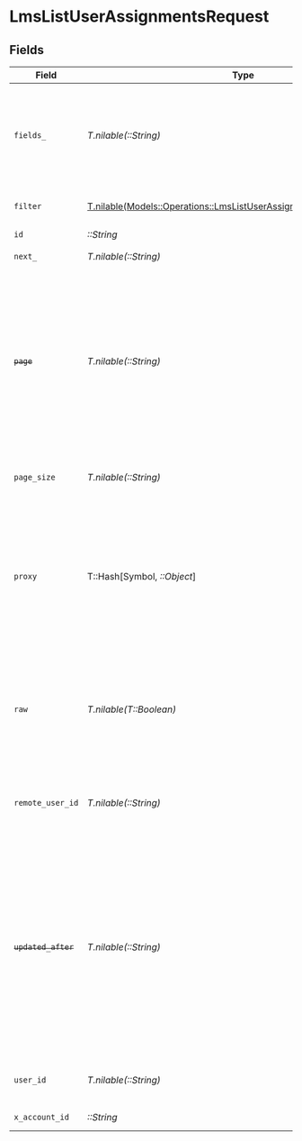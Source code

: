 # LmsListUserAssignmentsRequest


## Fields

| Field                                                                                                                                                                                                                                 | Type                                                                                                                                                                                                                                  | Required                                                                                                                                                                                                                              | Description                                                                                                                                                                                                                           | Example                                                                                                                                                                                                                               |
| ------------------------------------------------------------------------------------------------------------------------------------------------------------------------------------------------------------------------------------- | ------------------------------------------------------------------------------------------------------------------------------------------------------------------------------------------------------------------------------------- | ------------------------------------------------------------------------------------------------------------------------------------------------------------------------------------------------------------------------------------- | ------------------------------------------------------------------------------------------------------------------------------------------------------------------------------------------------------------------------------------- | ------------------------------------------------------------------------------------------------------------------------------------------------------------------------------------------------------------------------------------- |
| `fields_`                                                                                                                                                                                                                             | *T.nilable(::String)*                                                                                                                                                                                                                 | :heavy_minus_sign:                                                                                                                                                                                                                    | The comma separated list of fields that will be returned in the response (if empty, all fields are returned)                                                                                                                          | id,remote_id,external_reference,user_id,remote_user_id,course_id,remote_course_id,updated_at,created_at,due_date,status,progress,learning_object_type,learning_object_id,remote_learning_object_id,learning_object_external_reference |
| `filter`                                                                                                                                                                                                                              | [T.nilable(Models::Operations::LmsListUserAssignmentsQueryParamFilter)](../../models/operations/lmslistuserassignmentsqueryparamfilter.md)                                                                                            | :heavy_minus_sign:                                                                                                                                                                                                                    | LMS Assignment Filter                                                                                                                                                                                                                 |                                                                                                                                                                                                                                       |
| `id`                                                                                                                                                                                                                                  | *::String*                                                                                                                                                                                                                            | :heavy_check_mark:                                                                                                                                                                                                                    | N/A                                                                                                                                                                                                                                   |                                                                                                                                                                                                                                       |
| `next_`                                                                                                                                                                                                                               | *T.nilable(::String)*                                                                                                                                                                                                                 | :heavy_minus_sign:                                                                                                                                                                                                                    | The unified cursor                                                                                                                                                                                                                    |                                                                                                                                                                                                                                       |
| ~~`page`~~                                                                                                                                                                                                                            | *T.nilable(::String)*                                                                                                                                                                                                                 | :heavy_minus_sign:                                                                                                                                                                                                                    | : warning: ** DEPRECATED **: This will be removed in a future release, please migrate away from it as soon as possible.<br/><br/>The page number of the results to fetch                                                              |                                                                                                                                                                                                                                       |
| `page_size`                                                                                                                                                                                                                           | *T.nilable(::String)*                                                                                                                                                                                                                 | :heavy_minus_sign:                                                                                                                                                                                                                    | The number of results per page (default value is 25)                                                                                                                                                                                  |                                                                                                                                                                                                                                       |
| `proxy`                                                                                                                                                                                                                               | T::Hash[Symbol, *::Object*]                                                                                                                                                                                                           | :heavy_minus_sign:                                                                                                                                                                                                                    | Query parameters that can be used to pass through parameters to the underlying provider request by surrounding them with 'proxy' key                                                                                                  |                                                                                                                                                                                                                                       |
| `raw`                                                                                                                                                                                                                                 | *T.nilable(T::Boolean)*                                                                                                                                                                                                               | :heavy_minus_sign:                                                                                                                                                                                                                    | Indicates that the raw request result should be returned in addition to the mapped result (default value is false)                                                                                                                    |                                                                                                                                                                                                                                       |
| `remote_user_id`                                                                                                                                                                                                                      | *T.nilable(::String)*                                                                                                                                                                                                                 | :heavy_minus_sign:                                                                                                                                                                                                                    | Provider's unique identifier of the user related to the assignment                                                                                                                                                                    | e3cb75bf-aa84-466e-a6c1-b8322b257a48                                                                                                                                                                                                  |
| ~~`updated_after`~~                                                                                                                                                                                                                   | *T.nilable(::String)*                                                                                                                                                                                                                 | :heavy_minus_sign:                                                                                                                                                                                                                    | : warning: ** DEPRECATED **: This will be removed in a future release, please migrate away from it as soon as possible.<br/><br/>Use a string with a date to only select results updated after that given date                        | 2020-01-01T00:00:00.000Z                                                                                                                                                                                                              |
| `user_id`                                                                                                                                                                                                                             | *T.nilable(::String)*                                                                                                                                                                                                                 | :heavy_minus_sign:                                                                                                                                                                                                                    | The user ID associated with this assignment                                                                                                                                                                                           | c28xyrc55866bvuv                                                                                                                                                                                                                      |
| `x_account_id`                                                                                                                                                                                                                        | *::String*                                                                                                                                                                                                                            | :heavy_check_mark:                                                                                                                                                                                                                    | The account identifier                                                                                                                                                                                                                |                                                                                                                                                                                                                                       |